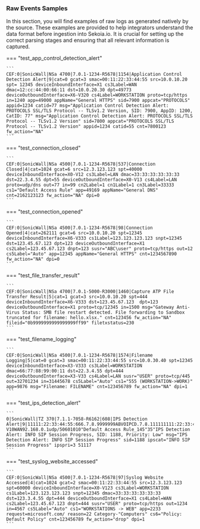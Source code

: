 
### Raw Events Samples

In this section, you will find examples of raw logs as generated natively by the source. These examples are provided to help integrators understand the data format before ingestion into Sekoia.io. It is crucial for setting up the correct parsing stages and ensuring that all relevant information is captured.


=== "test_app_control_detection_alert"

    ```
	CEF:0|SonicWall|NSa 4700|7.0.1-1234-R5678|1154|Application Control Detection Alert|9|cat=0 gcat=3 smac=00:11:22:33:44:55 src=10.0.10.20 spt= 12345 deviceInboundInterface=X1 cs3Label=WAN dmac=12:cc:44:00:66:11 dst=10.0.20.30 dpt=49773 deviceOutboundInterface=X6-V320 cs4Label=WORKSTATION proto=tcp/https in=1240 app=49000 appName="General HTTPS" sid=7900 appcat="PROTOCOLS" appid=1234 catid=77 msg="Application Control Detection Alert: PROTOCOLS SSL/TLS Protocol -- TLSv1.2 Version, SID: 7900, AppID: 1200, CatID: 77" msg="Application Control Detection Alert: PROTOCOLS SSL/TLS Protocol -- TLSv1.2 Version" sid=7800 appcat="PROTOCOLS SSL/TLS Protocol -- TLSv1.2 Version" appid=1234 catid=55 cnt=7800123 fw_action="NA"
    ```



=== "test_connection_closed"

    ```
	CEF:0|SonicWall|NSa 4500|7.0.1-1234-R5678|537|Connection Closed|4|cat=1024 gcat=6 src=12.3.123.123 spt=40000 deviceInboundInterface=X0-V12 cs3Label=LAN dmac=33:33:33:33:33:33 dst=22.3.4.55 dpt=55 deviceOutboundInterface=X0-V13 cs4Label=LAN proto=udp/dns out=77 in=99 cn2Label=1 cn1Label=1 cn3Label=33333 cs1="Default Access Rule" app=49169 appName="General DNS" cnt=2162123123 fw_action="NA" dpi=0
    ```



=== "test_connection_opened"

    ```
	CEF:0|SonicWall|NSa 4500|7.0.1-1234-R5678|98|Connection Opened|4|cat=262111 gcat=6 src=10.0.10.20 spt=12345 deviceInboundInterface=X6-V333 cs1Label=123.123.123.123 snpt=12345 dst=123.45.67.123 dpt=123 deviceOutboundInterface=X1 cs2Label=123.45.67.123 dnpt=123 susr="ABC\user" proto=tcp/https out=12 cs5Label="Auto" app=12345 appName="General HTTPS" cnt=1234567890 fw_action="NA" dpi=0
    ```



=== "test_file_transfer_result"

    ```
	CEF:0|SonicWall|NSa 4700|7.0.1-5000-R3000|1460|Capture ATP File Transfer Result|5|cat=1 gcat=3 src=10.0.10.20 spt=444 deviceInboundInterface=X6-V333 dst=123.45.67.123  dpt=123 deviceOutboundInterface=X1 proto=tcp/12345 in=1500 msg="Gateway Anti-Virus Status: SMB file restart detected. File forwarding to Sandbox truncated for filename: hello.xlsx." cnt=123456 fw_action="NA" fileid="0b9999999999999999ff99" filetxstatus=230
    ```



=== "test_filename_logging"

    ```
	CEF:0|SonicWall|NSa 4500|7.0.1-1234-R5678|1574|Filename Logging|5|cat=0 gcat=3 smac=00:11:22:33:44:55 src=10.0.30.40 spt=12345 deviceInboundInterface=X3-V333 cs3Label=WORKSTATION dmac=66:77:88:99:00:11 dst=22.3.4.55 dpt=444 deviceOutboundInterface=X3-V33 cs4Label=LAN susr="USER" proto=tcp/445 out=32701234 in=31445678 cs5Label="Auto" cs1="555 (WORKSTATION->WORK)" app=9876 msg="Filename: FILENAME" cnt=123456789 fw_action="NA" dpi=1
    ```



=== "test_ips_detection_alert"

    ```
	0|SonicWall|TZ 370|7.1.1-7058-R6162|608|IPS Detection Alert|9|11111:22:33:44:55:666.7.8.9999999ABVOIPCD.7.8.111111111:22:33:44:55:6666.7.8.9999999A0-V10WAN92.168.0.1udp/50601010"Default Access Rule_145"35"IPS Detection Alert: INFO SIP Session Progress, SID: 1188, Priority: Low" msg="IPS Detection Alert: INFO SIP Session Progress" sid=1188 ipscat="INFO SIP Session Progress" ipspri=3 51117
    ```



=== "test_syslog_website_accessed"

    ```
	CEF:0|SonicWall|NSa 4500|7.0.1-1234-R5678|97|Syslog Website Accessed|4|cat=1024 gcat=2 smac=00:11:22:33:44:55 src=12.3.123.123 spt=60000 deviceInboundInterface=X0-V123 cs3Label=WORKSTATION cs1Label=123.123.123.123 snpt=12345 dmac=33:33:33:33:33:33 dst=123.3.4.55 dpt=444 deviceOutboundInterface=X1 cs4Label=WAN cs2Label=123.45.67.123 dnpt=444 susr="USER" proto=tcp/https out=1234 in=4567 cs5Label="Auto" cs1="WORKSTATIONS -> WEB" app=2233 request=microsoft.com/ reason=22 Category-"Computers" cs6="Policy: Default Policy" cnt=123456789 fw_action="drop" dpi=1
    ```



